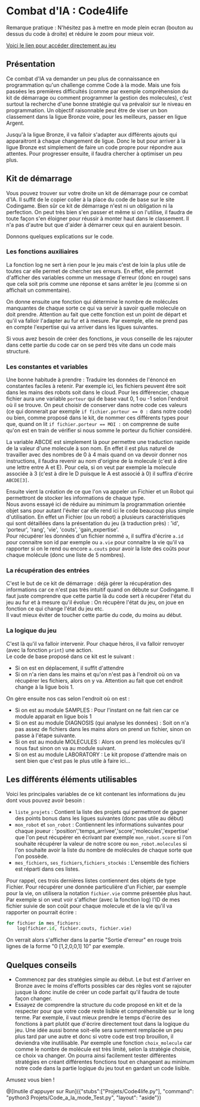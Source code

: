 # Combat d'IA : Code4life

Remarque pratique : N'hésitez pas à mettre en mode plein ecran (bouton au dessus du code à droite) et réduire le zoom pour mieux voir.

[Voici le lien pour accéder directement au jeu](https://www.codingame.com/multiplayer/bot-programming/code4life)

## Présentation

Ce combat d'IA va demander un peu plus de connaissance en programmation qu'un challenge comme Code à la mode. Mais une fois passées les premières difficultés (comme par exemple compréhension du kit de démarrage ou comment programmer la gestion des molecules), c'est surtout la recherche d'une bonne stratégie qui va prévaloir sur le niveau en programmation.
Un objectif raisonnable peut être de viser un bon classement dans la ligue Bronze voire, pour les meilleurs, passer en ligue Argent.

Jusqu'à la ligue Bronze, il va falloir s'adapter aux différents ajouts qui apparaitront à chaque changement de ligue. Donc le but pour arriver à la ligue Bronze est simplement de faire un code propre pour répondre aux attentes. Pour progresser ensuite, il faudra chercher à optimiser un peu plus.

## Kit de démarrage

Vous pouvez trouver sur votre droite un kit de démarrage pour ce combat d'IA. Il suffit de le copier coller à la place du code de base sur le site Codingame. Bien sûr ce kit de démarrage n'est ni un obligation ni la perfection. On peut très bien s'en passer et même si on l'utilise, il faudra de toute façon s'en éloigner pour réussir à monter haut dans le classement. Il n'a pas d'autre but que d'aider à démarrer ceux qui en auraient besoin.

Donnons quelques explications sur le code.

### Les fonctions auxiliaires

La fonction log ne sert à rien pour le jeu mais c'est de loin la plus utile de toutes car elle permet de chercher ses erreurs. En effet, elle permet d'afficher des variables comme un message d'erreur (donc en rouge) sans que cela soit pris comme une réponse et sans arrêter le jeu (comme si on affichait un commentaire).

On donne ensuite une fonction qui détermine le nombre de molécules manquantes de chaque sorte ce qui va servir à savoir quelle molecule on doit prendre. Attention au fait que cette fonction est un point de départ et qu'il va falloir l'adapter au fur et à mesure. Par exemple, elle ne prend pas en compte l'expertise qui va arriver dans les ligues suivantes. 

Si vous avez besoin de créer des fonctions, je vous conseille de les rajouter dans cette partie du code car on se perd très vite dans un code mais structuré.

### Les constantes et variables

Une bonne habitude à prendre : Traduire les données de l'énoncé en constantes faciles à retenir. Par exemple ici, les fichiers peuvent être soit dans les mains des robots soit dans le cloud. Pour les différencier, chaque fichier aura une variable `porteur` qui de base vaut 0, 1 ou -1 selon l'endroit où il se trouve. On peut choisir de conserver dans notre code ces valeurs (ce qui donnerait par exemple `if fichier.porteur == 0 :` dans notre code) ou bien, comme proposé dans le kit, de nommer ces différents types pour que, quand on lit `if fichier.porteur == MOI :` on comprenne de suite qu'on est en train de vérifier si nous somme le porteur du fichier considéré. 

La variable ABCDE est simplement là pour permettre une traduction rapide de la valeur d'une molecule à son nom. En effet il est plus naturel de travailler avec des nombres de 0 à 4 mais quand on va devoir donner nos instructions, il faudra revenir au nom d'origine de la molecule (c'est à dire une lettre entre A et E). Pour cela, si on veut par exemple la molecule associée à 3 (c'est à dire le D puisque le A est associé à 0) il suffira d'écrire `ABCDE[3]`.

Ensuite vient la création de ce que l'on va appeler un Fichier et un Robot qui permettront de stocker les informations de chaque type.  
Nous avons essayé ici de réduire au minimum la programmation orientée objet sans pour autant l'éviter car elle rend ici le code beaucoup plus simple d'utilisation. En effet un Fichier (ou un robot) a plusieurs caractéristiques qui sont détaillées dans la présentation du jeu (à traduction près) : 'id', 'porteur', 'rang', 'vie', 'couts', 'gain_expertise'.  
Pour récupérer les données d'un fichier nommé `a`, il suffira d'écrire `a.id` pour connaitre son id  par exemple ou `a.vie` pour connaitre la vie qu'il va rapporter si on le rend ou encore `a.couts` pour avoir la liste des coûts pour chaque molécule (donc une liste de 5 nombres).

### La récupération des entrées

C'est le but de ce kit de démarrage : déjà gérer la récupération des informations car ce n'est pas très intuitif quand on débute sur Codingame. Il faut juste comprendre que cette partie là du code sert à récupérer l'état du jeu au fur et à mesure qu'il évolue : On récupère l'état du jeu, on joue en fonction ce qui change l'état du jeu etc.  
Il vaut mieux éviter de toucher cette partie du code, du moins au début.

### La logique du jeu 

C'est là qu'il va falloir intervenir. Pour chaque héros, il va falloir renvoyer (avec la fonction `print`) une action.  
Le code de base proposé dans ce kit est le suivant : 
- Si on est en déplacement, il suffit d'attendre 
- Si on n'a rien dans les mains et qu'on n'est pas à l'endroit où on va récupérer les fichiers, alors on y va. Attention au fait que cet endroit change à la ligue bois 1.

On gère ensuite nos cas selon l'endroit où on est :
- Si on est au module SAMPLES : Pour l'instant on ne fait rien car ce module apparait en ligue bois 1
- Si on est au module DIAGNOSIS (qui analyse les données) : Soit on n'a pas assez de fichiers dans les mains alors on prend un fichier, sinon on passe à l'étape suivante.
- Si on est au module MOLECULES : Alors on prend les molécules qu'il nous faut sinon on va au module suivant.
- Si on est au module LABORATORY : Le kit propose d'attendre mais on sent bien que c'est pas le plus utile à faire ici...


## Les différents éléments utilisables 

Voici les principales variables de ce kit contenant les informations du jeu dont vous pouvez avoir besoin :

- `liste_projets` : Contient la liste des projets qui permettront de gagner des points bonus dans les ligues suivantes (donc pas utile au début)
- `mon_robot` et `son_robot` : Contiennent les informations suivantes pour chaque joueur : 'position','temps_arrivee','score','molecules','expertise' que l'on peut récupérer en écrivant par exemple `mon_robot.score` si l'on souhaite récupérer la valeur de notre score ou `mon_robot.molecules` si l'on souhaite avoir la liste du nombre de molécules de chaque sorte que l'on possède.
- `mes_fichiers`, `ses_fichiers`,`fichiers_stockés` : L'ensemble des fichiers est réparti dans ces listes.

Pour rappel, ces trois dernières listes contiennent des objets de type Fichier. Pour récupérer une donnée particulière d'un Fichier, par exemple pour la vie, on utilisera la notation `fichier.vie` comme présentée plus haut.  
Par exemple si on veut voir s'afficher (avec la fonction log) l'ID de mes fichier suivie de son coût pour chaque molecule et de la vie qu'il va rapporter on pourrait écrire :
```python
for fichier in mes_fichiers:
    log(fichier.id, fichier.couts, fichier.vie)
```
On verrait alors s'afficher dans la partie "Sortie d'erreur" en rouge trois lignes de la forme "0 [1,2,0,0,1] 10" par exemple.

## Quelques conseils

- Commencez par des stratégies simple au  début. Le but est d'arriver en Bronze avec le moins d'efforts possibles car des règles vont se rajouter jusque là donc inutile de créer un code parfait qu'il faudra de toute façon changer.
- Essayez de comprendre la structure du code proposé en kit et de la respecter pour que votre code reste lisible et compréhensible sur le long terme. Par exemple, il vaut mieux prendre le temps d'écrire des fonctions à part plutôt que d'écrire directement tout dans la logique du jeu. Une idée aussi bonne soit-elle sera surement remplacée un peu plus tard par une autre et donc si votre code est trop brouillon, il deviendra vite inutilisable. Par exemple une fonction `choix_molecule` car comme le nombre de molécule est très limité, selon la stratégie choisie, ce choix va changer. On pourra ainsi facilement tester différentes stratégies en créant différentes fonctions tout en changeant au minimum notre code dans la partie logique du jeu tout en gardant un code lisible.

Amusez vous bien !

@[Inutile d'appuyer sur Run]({"stubs":["Projets/Code4life.py"], "command": "python3 Projets/Code_a_la_mode_Test.py", "layout": "aside"})
